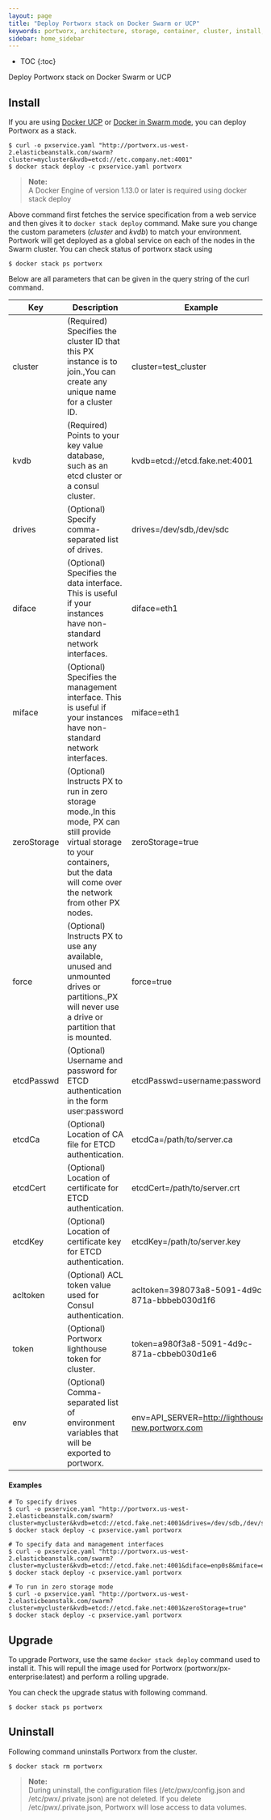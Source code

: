 ```yaml
---
layout: page
title: "Deploy Portworx stack on Docker Swarm or UCP"
keywords: portworx, architecture, storage, container, cluster, install, docker, compose
sidebar: home_sidebar
---
```


* TOC
{:toc}

Deploy Portworx stack on Docker Swarm or UCP

## Install

If you are using [Docker UCP](https://docs.docker.com/datacenter/ucp/2.1/guides/) or [Docker in Swarm mode](https://docs.docker.com/engine/swarm/), you can deploy Portworx as a stack.
```
$ curl -o pxservice.yaml "http://portworx.us-west-2.elasticbeanstalk.com/swarm?cluster=mycluster&kvdb=etcd://etc.company.net:4001"
$ docker stack deploy -c pxservice.yaml portworx
```
>**Note:**<br/>A Docker Engine of version 1.13.0 or later is required  using docker stack deploy

Above command first fetches the service specification from a web service and then gives it to `docker stack deploy` command. Make sure you change the custom parameters (_cluster_ and _kvdb_) to match your environment.
Portwork will get deployed as a global service on each of the nodes in the Swarm cluster. You can check status of portworx stack using
```
$ docker stack ps portworx
```

Below are all parameters that can be given in the query string of the curl command.

| Key         	| Description                                                                                                                                                                              	| Example                                           	|
|-------------	|------------------------------------------------------------------------------------------------------------------------------------------------------------------------------------------	|---------------------------------------------------	|
| cluster     	| (Required) Specifies the cluster ID that this PX instance is to join.,You can create any unique name for a cluster ID.                                                                   	| cluster=test_cluster                              	|
| kvdb        	| (Required) Points to your key value database, such as an etcd cluster or a consul cluster.                                                                                               	| kvdb=etcd://etcd.fake.net:4001                    	|
| drives      	| (Optional) Specify comma-separated list of drives.                                                                                                                                       	| drives=/dev/sdb,/dev/sdc                          	|
| diface      	| (Optional) Specifies the data interface. This is useful if your instances have non-standard network interfaces.                                                                          	| diface=eth1                                       	|
| miface      	| (Optional) Specifies the management interface. This is useful if your instances have non-standard network interfaces.                                                                    	| miface=eth1                                       	|
| zeroStorage 	| (Optional) Instructs PX to run in zero storage mode.,In this mode, PX can still provide virtual storage to your containers, but the data will come over the network from other PX nodes. 	| zeroStorage=true                                  	|
| force       	| (Optional) Instructs PX to use any available, unused and unmounted drives or partitions.,PX will never use a drive or partition that is mounted.                                         	| force=true                                        	|
| etcdPasswd  	| (Optional) Username and password for ETCD authentication in the form user:password                                                                                                       	| etcdPasswd=username:password                      	|
| etcdCa      	| (Optional) Location of CA file for ETCD authentication.                                                                                                                                  	| etcdCa=/path/to/server.ca                         	|
| etcdCert    	| (Optional) Location of certificate for ETCD authentication.                                                                                                                              	| etcdCert=/path/to/server.crt                      	|
| etcdKey     	| (Optional) Location of certificate key for ETCD authentication.                                                                                                                          	| etcdKey=/path/to/server.key                       	|
| acltoken    	| (Optional) ACL token value used for Consul authentication.                                                                                                                               	| acltoken=398073a8-5091-4d9c-871a-bbbeb030d1f6     	|
| token       	| (Optional) Portworx lighthouse token for cluster.                                                                                                                                        	| token=a980f3a8-5091-4d9c-871a-cbbeb030d1e6        	|
| env         	| (Optional) Comma-separated list of environment variables that will be exported to portworx.                                                                                              	| env=API_SERVER=http://lighthouse-new.portworx.com 	|

#### Examples
```
# To specify drives
$ curl -o pxservice.yaml "http://portworx.us-west-2.elasticbeanstalk.com/swarm?cluster=mycluster&kvdb=etcd://etcd.fake.net:4001&drives=/dev/sdb,/dev/sdc"
$ docker stack deploy -c pxservice.yaml portworx

# To specify data and management interfaces
$ curl -o pxservice.yaml "http://portworx.us-west-2.elasticbeanstalk.com/swarm?cluster=mycluster&kvdb=etcd://etcd.fake.net:4001&diface=enp0s8&miface=enp0s8"
$ docker stack deploy -c pxservice.yaml portworx

# To run in zero storage mode
$ curl -o pxservice.yaml "http://portworx.us-west-2.elasticbeanstalk.com/swarm?cluster=mycluster&kvdb=etcd://etcd.fake.net:4001&zeroStorage=true"
$ docker stack deploy -c pxservice.yaml portworx
```

## Upgrade
To upgrade Portworx, use the same `docker stack deploy` command used to install it. This will repull the image used for Portworx (portworx/px-enterprise:latest) and perform a rolling upgrade.

You can check the upgrade status with following command.
```
$ docker stack ps portworx
```

## Uninstall
Following command uninstalls Portworx from the cluster.

```
$ docker stack rm portworx
```
>**Note:**<br/>During uninstall, the configuration files (/etc/pwx/config.json and /etc/pwx/.private.json) are not deleted. If you delete /etc/pwx/.private.json, Portworx will lose access to data volumes.